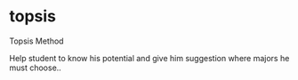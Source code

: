 topsis
======

Topsis Method

Help student to know his potential and give him suggestion where majors he must choose..
